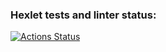 ### Hexlet tests and linter status:
[![Actions Status](https://github.com/punchybunchy/java-project-71/workflows/hexlet-check/badge.svg)](https://github.com/punchybunchy/java-project-71/actions)